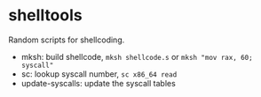 # shelltools

Random scripts for shellcoding.

- mksh: build shellcode, `mksh shellcode.s` or `mksh "mov rax, 60; syscall"`
- sc: lookup syscall number, `sc x86_64 read`
- update-syscalls: update the syscall tables

